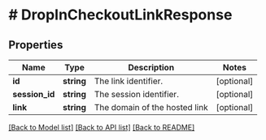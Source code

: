 # # DropInCheckoutLinkResponse

## Properties

Name | Type | Description | Notes
------------ | ------------- | ------------- | -------------
**id** | **string** | The link identifier. | [optional] 
**session_id** | **string** | The session identifier. | [optional] 
**link** | **string** | The domain of the hosted link | [optional] 

[[Back to Model list]](../../README.md#documentation-for-models) [[Back to API list]](../../README.md#documentation-for-api-endpoints) [[Back to README]](../../README.md)


